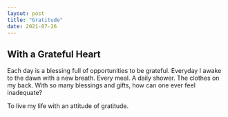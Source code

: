 ```yaml
---
layout: post
title: "Gratitude"
date: 2021-07-26 
---
```


## With a Grateful Heart  

Each day is a blessing full of opportunities to be grateful. Everyday I awake to the dawn with a new breath. Every meal. A daily shower. The clothes on my back. With so many blessings and gifts, how can one ever feel inadequate?  

To live my life with an attitude of gratitude.
